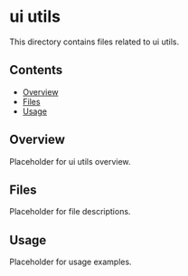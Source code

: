 # ui utils

This directory contains files related to ui utils.

## Contents

- [Overview](#overview)
- [Files](#files)
- [Usage](#usage)

## Overview

Placeholder for ui utils overview.

## Files

Placeholder for file descriptions.

## Usage

Placeholder for usage examples.
